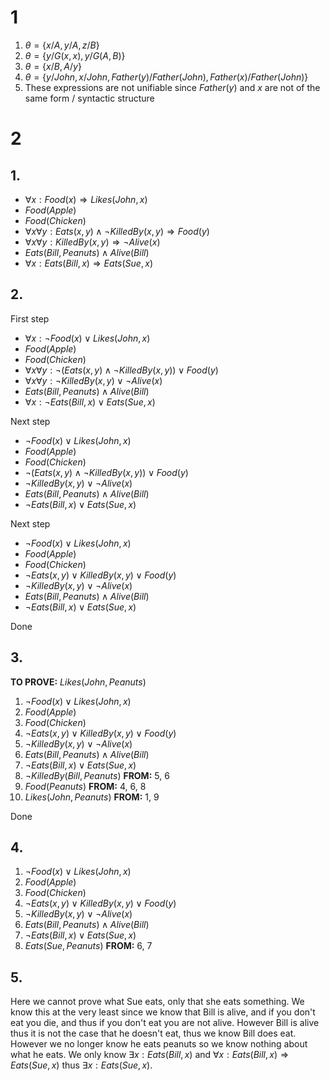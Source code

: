 # 1

1. $\theta = \{x / A, y / A, z / B\}$
2. $\theta = \{y / G(x, x), y / G(A, B)\}$
3. $\theta = \{x / B, A / y\}$
4. $\theta = \{y / John, x / John, Father(y) / Father(John), Father(x) /
   Father(John)\}$
5. These expressions are not unifiable since $Father(y)$ and $x$ are not of the
   same form / syntactic structure

# 2

## 1.

- $\forall x : Food(x) \Rightarrow Likes(John, x)$
- $Food(Apple)$
- $Food(Chicken)$
- $\forall x \forall y : Eats(x, y) \land \lnot KilledBy(x, y) \Rightarrow
  Food(y)$
- $\forall x \forall y : KilledBy(x, y) \Rightarrow \lnot Alive(x)$
- $Eats(Bill, Peanuts) \land Alive(Bill)$
- $\forall x : Eats(Bill, x) \Rightarrow Eats(Sue, x)$

## 2.

First step

- $\forall x : \lnot Food(x) \lor Likes(John, x)$
- $Food(Apple)$
- $Food(Chicken)$
- $\forall x \forall y : \lnot(Eats(x, y) \land \lnot KilledBy(x, y)) \lor
  Food(y)$
- $\forall x \forall y : \lnot KilledBy(x, y) \lor \lnot Alive(x)$
- $Eats(Bill, Peanuts) \land Alive(Bill)$
- $\forall x : \lnot Eats(Bill, x) \lor Eats(Sue, x)$

Next step

- $\lnot Food(x) \lor Likes(John, x)$
- $Food(Apple)$
- $Food(Chicken)$
- $\lnot(Eats(x, y) \land \lnot KilledBy(x, y)) \lor Food(y)$
- $\lnot KilledBy(x, y) \lor \lnot Alive(x)$
- $Eats(Bill, Peanuts) \land Alive(Bill)$
- $\lnot Eats(Bill, x) \lor Eats(Sue, x)$

Next step

- $\lnot Food(x) \lor Likes(John, x)$
- $Food(Apple)$
- $Food(Chicken)$
- $\lnot Eats(x, y) \lor KilledBy(x, y) \lor Food(y)$
- $\lnot KilledBy(x, y) \lor \lnot Alive(x)$
- $Eats(Bill, Peanuts) \land Alive(Bill)$
- $\lnot Eats(Bill, x) \lor Eats(Sue, x)$

Done

## 3.

**TO PROVE:** $Likes(John, Peanuts)$

1. $\lnot Food(x) \lor Likes(John, x)$
2. $Food(Apple)$
3. $Food(Chicken)$
4. $\lnot Eats(x, y) \lor KilledBy(x, y) \lor Food(y)$
5. $\lnot KilledBy(x, y) \lor \lnot Alive(x)$
6. $Eats(Bill, Peanuts) \land Alive(Bill)$
7. $\lnot Eats(Bill, x) \lor Eats(Sue, x)$
8. $\lnot KilledBy(Bill, Peanuts)$ **FROM:** 5, 6
9. $Food(Peanuts)$ **FROM:** 4, 6, 8
10. $Likes(John, Peanuts)$ **FROM:** 1, 9

Done

## 4.

1. $\lnot Food(x) \lor Likes(John, x)$
2. $Food(Apple)$
3. $Food(Chicken)$
4. $\lnot Eats(x, y) \lor KilledBy(x, y) \lor Food(y)$
5. $\lnot KilledBy(x, y) \lor \lnot Alive(x)$
6. $Eats(Bill, Peanuts) \land Alive(Bill)$
7. $\lnot Eats(Bill, x) \lor Eats(Sue, x)$
8. $Eats(Sue, Peanuts)$ **FROM:** 6, 7

## 5.

Here we cannot prove what Sue eats, only that she eats something. We know this
at the very least since we know that Bill is alive, and if you don't eat you
die, and thus if you don't eat you are not alive. However Bill is alive thus it
is not the case that he doesn't eat, thus we know Bill does eat. However we no
longer know he eats peanuts so we know nothing about what he eats. We only know
$\exists x : Eats(Bill, x)$ and $\forall x : Eats(Bill, x) \Rightarrow Eats(Sue,
x)$ thus $\exists x : Eats(Sue, x)$.
